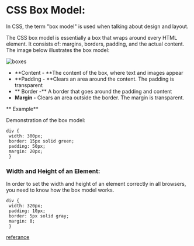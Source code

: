 # CSS Box Model:
In CSS, the term "box model" is used when talking about design and layout.

The CSS box model is essentially a box that wraps around every HTML element. It consists of: margins, borders, padding, and the actual content. The image below illustrates the box model:

![boxes](https://complete-concrete-concise.com/wp-content/uploads/2018/04/17-css-flow.png)


* **Content - **The content of the box, where text and images appear
* **Padding - **Clears an area around the content. The padding is transparent
* ** Border -** A border that goes around the padding and content
* **Margin -**  Clears an area outside the border. The margin is transparent.


** Example**   

Demonstration of the box model: 

    div {
     width: 300px;
     border: 15px solid green;
     padding: 50px;
     margin: 20px;
     }


### Width and Height of an Element:
In order to set the width and height of an element correctly in all browsers, you need to know how the box model works. 




    div {
     width: 320px;
     padding: 10px;
     border: 5px solid gray;
     margin: 0;
     }



[referance](https://www.w3schools.com/css/css_boxmodel.asp) 
